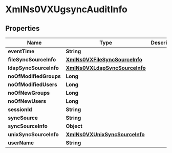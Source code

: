 
# XmlNs0VXUgsyncAuditInfo

## Properties
Name | Type | Description | Notes
------------ | ------------- | ------------- | -------------
**eventTime** | **String** |  |  [optional]
**fileSyncSourceInfo** | [**XmlNs0VXFileSyncSourceInfo**](XmlNs0VXFileSyncSourceInfo.md) |  |  [optional]
**ldapSyncSourceInfo** | [**XmlNs0VXLdapSyncSourceInfo**](XmlNs0VXLdapSyncSourceInfo.md) |  |  [optional]
**noOfModifiedGroups** | **Long** |  |  [optional]
**noOfModifiedUsers** | **Long** |  |  [optional]
**noOfNewGroups** | **Long** |  |  [optional]
**noOfNewUsers** | **Long** |  |  [optional]
**sessionId** | **String** |  |  [optional]
**syncSource** | **String** |  |  [optional]
**syncSourceInfo** | **Object** |  |  [optional]
**unixSyncSourceInfo** | [**XmlNs0VXUnixSyncSourceInfo**](XmlNs0VXUnixSyncSourceInfo.md) |  |  [optional]
**userName** | **String** |  |  [optional]



